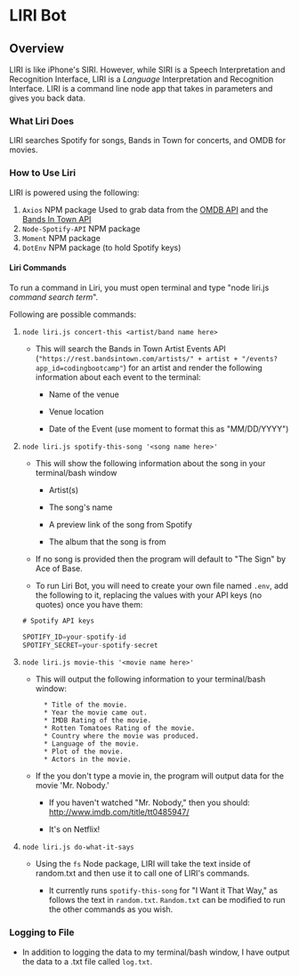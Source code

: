 # LIRI Bot

## Overview

LIRI is like iPhone's SIRI. However, while SIRI is a Speech Interpretation and Recognition Interface, LIRI is a _Language_ Interpretation and Recognition Interface. LIRI is a command line node app that takes in parameters and gives you back data.

### What Liri Does

LIRI searches Spotify for songs, Bands in Town for concerts, and OMDB for movies.

### How to Use Liri
LIRI is powered using the following:

1. `Axios` NPM package
     Used to grab data from the [OMDB API](http://www.omdbapi.com) and the [Bands In Town API](http://www.artists.bandsintown.com/bandsintown-api)
2. `Node-Spotify-API` NPM package
3. `Moment` NPM package
4.  `DotEnv` NPM package (to hold Spotify keys)

#### Liri Commands
To run a command in Liri, you must open terminal and type "node liri.js *command* *search term*".

Following are possible commands:

1. `node liri.js concert-this <artist/band name here>`

   * This will search the Bands in Town Artist Events API (`"https://rest.bandsintown.com/artists/" + artist + "/events?app_id=codingbootcamp"`) for an artist and render the following information about each event to the terminal:

     * Name of the venue

     * Venue location

     * Date of the Event (use moment to format this as "MM/DD/YYYY")

2. `node liri.js spotify-this-song '<song name here>'`

   * This will show the following information about the song in your terminal/bash window

     * Artist(s)

     * The song's name

     * A preview link of the song from Spotify

     * The album that the song is from

   * If no song is provided then the program will default to "The Sign" by Ace of Base.

   * To run Liri Bot, you will need to create your own file named `.env`, add the following to it, replacing the values with your API keys (no quotes) once you have them:

    ```js
    # Spotify API keys

    SPOTIFY_ID=your-spotify-id
    SPOTIFY_SECRET=your-spotify-secret

    ```

3. `node liri.js movie-this '<movie name here>'`

   * This will output the following information to your terminal/bash window:

     ```
       * Title of the movie.
       * Year the movie came out.
       * IMDB Rating of the movie.
       * Rotten Tomatoes Rating of the movie.
       * Country where the movie was produced.
       * Language of the movie.
       * Plot of the movie.
       * Actors in the movie.
     ```

   * If the you don't type a movie in, the program will output data for the movie 'Mr. Nobody.'

     * If you haven't watched "Mr. Nobody," then you should: <http://www.imdb.com/title/tt0485947/>

     * It's on Netflix!

4. `node liri.js do-what-it-says`

   * Using the `fs` Node package, LIRI will take the text inside of random.txt and then use it to call one of LIRI's commands.

     * It currently runs `spotify-this-song` for "I Want it That Way," as follows the text in `random.txt`.  `Random.txt` can be modified to run the other commands as you wish.

### Logging to File

* In addition to logging the data to my terminal/bash window, I have output the data to a .txt file called `log.txt`.